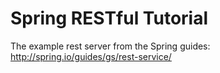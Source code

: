 Spring RESTful Tutorial
=========================

The example rest server from the Spring guides: http://spring.io/guides/gs/rest-service/
